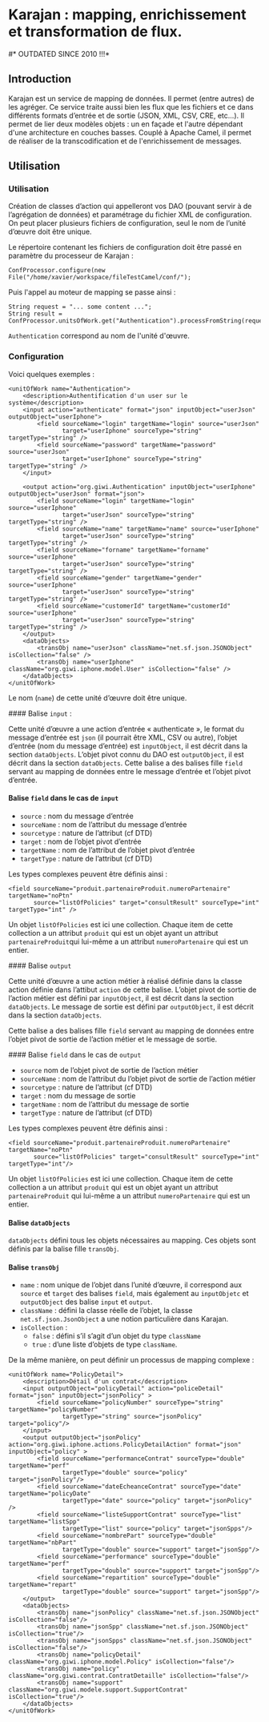 # Karajan : mapping, enrichissement et transformation de flux.

#* OUTDATED SINCE 2010 !!!*


## Introduction

Karajan est un service de mapping de données. Il permet (entre autres) de les agréger. Ce service traite aussi bien les flux que les fichiers et ce dans différents formats d’entrée et de sortie (JSON, XML, CSV, CRE, etc...). Il permet de lier deux modèles objets : un en façade et l'autre dépendant d'une architecture en couches basses. Couplé à Apache Camel, il permet de réaliser de la transcodification et de l'enrichissement de messages.

## Utilisation

### Utilisation

Création de classes d’action qui appelleront vos DAO (pouvant servir à de l’agrégation de données) 
et paramétrage du fichier XML de configuration. On peut placer plusieurs fichiers de configuration, 
seul le nom de l’unité d’œuvre doit être unique.

Le répertoire contenant les fichiers de configuration doit être passé en paramètre du processeur de Karajan :

    ConfProcessor.configure(new File("/home/xavier/workspace/fileTestCamel/conf/");

Puis l'appel au moteur de mapping se passe ainsi : 

    String request = "... some content ..."; 
    String result = ConfProcessor.unitsOfWork.get("Authentication").processFromString(request); 
    
`Authentication` correspond au nom de l'unité d'œuvre.

### Configuration

Voici quelques exemples : 

    <unitOfWork name="Authentication">
        <description>Authentification d'un user sur le système</description>
        <input action="authenticate" format="json" inputObject="userJson" outputObject="userIphone">
            <field sourceName="login" targetName="login" source="userJson" 
                   target="userIphone" sourceType="string" targetType="string" />
            <field sourceName="password" targetName="password" source="userJson" 
                   target="userIphone" sourceType="string" targetType="string" />
        </input>
        
        <output action="org.giwi.Authentication" inputObject="userIphone" outputObject="userJson" format="json">
            <field sourceName="login" targetName="login" source="userIphone" 
                   target="userJson" sourceType="string" targetType="string" />
            <field sourceName="name" targetName="name" source="userIphone" 
                   target="userJson" sourceType="string" targetType="string" />
            <field sourceName="forname" targetName="forname" source="userIphone" 
                   target="userJson" sourceType="string" targetType="string" /> 
            <field sourceName="gender" targetName="gender" source="userIphone" 
                   target="userJson" sourceType="string" targetType="string" /> 
            <field sourceName="customerId" targetName="customerId" source="userIphone" 
                   target="userJson" sourceType="string" targetType="string" />
        </output>
        <dataObjects> 
            <transObj name="userJson" className="net.sf.json.JSONObject" isCollection="false" />
            <transObj name="userIphone" className="org.giwi.iphone.model.User" isCollection="false" />
        </dataObjects>
    </unitOfWork>

Le nom (`name`) de cette unité d’œuvre doit être unique.

#### Balise `input` :

Cette unité d’œuvre a une action d’entrée « authenticate », le format du message d’entrée est `json`
(il pourrait être XML, CSV ou autre), l’objet d’entrée (nom du message d’entrée) est `inputObject`, 
il est décrit dans la section `dataObjects`. L’objet pivot connu du DAO est `outputObject`, il est décrit
dans la section `dataObjects`. Cette balise a des balises fille `field` servant au mapping de données 
entre le message d’entrée et l’objet pivot d’entrée.

#### Balise `field` dans le cas de `input`

+ `source` : nom du message d’entrée
+ `sourceName` : nom de l’attribut du message d’entrée
+ `sourcetype` : nature de l’attribut (cf DTD)
+ `target` :  nom de l’objet pivot d’entrée
+ `targetName` : nom de l’attribut de l’objet pivot d’entrée
+ `targetType` : nature de l’attribut (cf DTD)

Les types complexes peuvent être définis ainsi : 

    <field sourceName="produit.partenaireProduit.numeroPartenaire" targetName="noPtn" 
           source="listOfPolicies" target="consultResult" sourceType="int" targetType="int" />

Un objet `listOfPolicies` est ici une collection. Chaque item de cette collection a un attribut `produit` 
qui est un objet ayant un attribut `partenaireProduit`qui lui-même a un attribut `numeroPartenaire` qui est un entier.

#### Balise `output`

Cette unité d’œuvre a une action métier à réalisé définie dans la classe action définie dans l’attibut 
`action` de cette balise. L’objet pivot de sortie de l’action métier est défini par `inputObject`, il 
est décrit dans la section `dataObjects`. Le message de sortie est défini par `outputObject`, il est 
décrit dans la section `dataObjects`.

Cette balise a des balises fille `field` servant au mapping de données entre l’objet pivot de sortie 
de l’action métier et le message de sortie.

#### Balise `field` dans le cas de `output`

+ `source` nom de l’objet pivot de sortie de l’action métier
+ `sourceName` : nom de l’attribut du l’objet pivot de sortie de l’action métier
+ `sourcetype` : nature de l’attribut (cf DTD)
+ `target` : nom du message de sortie
+ `targetName` : nom de l’attribut du message de sortie
+ `targetType` : nature de l’attribut (cf DTD)

Les types complexes peuvent être définis ainsi : 

    <field sourceName="produit.partenaireProduit.numeroPartenaire" targetName="noPtn" 
           source="listOfPolicies" target="consultResult" sourceType="int" targetType="int"/>

Un objet `listOfPolicies` est ici une collection. Chaque item de cette collection a un attribut `produit`
qui est un objet ayant un attribut `partenaireProduit` qui lui-même a un attribut `numeroPartenaire` qui est un entier.

#### Balise `dataObjects`

`dataObjects` défini tous les objets nécessaires au mapping. Ces objets sont définis par la balise fille `transObj`.

#### Balise `transObj`

+ `name` : nom unique de l’objet dans l’unité d’œuvre, il correspond aux `source` et `target` des balises `field`, 
mais également au `inputObjetc` et `outputObject` des balise `input` et `output`.
+ `className` : défini la classe réelle de l’objet, la classe `net.sf.json.JsonObject` a une notion particulière 
dans Karajan.
+ `isCollection` :
  + `false` : défini s’il s’agit d’un objet du type `className`
  + `true`  : d’une liste d’objets de type `className`.
  
De la même manière, on peut définir un processus de mapping complexe : 

    <unitOfWork name="PolicyDetail">
        <description>Détail d'un contrat</description>
        <input outputObject="policyDetail" action="policeDetail" format="json" inputObject="jsonPolicy" >
            <field sourceName="policyNumber" sourceType="string" targetName="policyNumber" 
                   targetType="string" source="jsonPolicy" target="policy"/>
        </input>
        <output outputObject="jsonPolicy" action="org.giwi.iphone.actions.PolicyDetailAction" format="json" inputObject="policy" >
            <field sourceName="performanceContrat" sourceType="double" targetName="perf" 
                   targetType="double" source="policy" target="jsonPolicy"/>
            <field sourceName="dateEcheanceContrat" sourceType="date" targetName="policyDate" 
                   targetType="date" source="policy" target="jsonPolicy" /> 
            <field sourceName="listeSupportContrat" sourceType="list" targetName="listSpp" 
                   targetType="list" source="policy" target="jsonSpps"/>
            <field sourceName="nombrePart" sourceType="double" targetName="nbPart" 
                   targetType="double" source="support" target="jsonSpp"/>
            <field sourceName="performance" sourceType="double" targetName="perf" 
                   targetType="double" source="support" target="jsonSpp"/>
            <field sourceName="repartition" sourceType="double" targetName="repart" 
                   targetType="double" source="support" target="jsonSpp"/>
        </output>
        <dataObjects>
            <transObj name="jsonPolicy" className="net.sf.json.JSONObject" isCollection="false"/>
            <transObj name="jsonSpp" className="net.sf.json.JSONObject" isCollection="true"/>
            <transObj name="jsonSpps" className="net.sf.json.JSONObject" isCollection="false"/>
            <transObj name="policyDetail" className="org.giwi.iphone.model.Policy" isCollection="false"/>
            <transObj name="policy" className="org.giwi.contrat.ContratDetaille" isCollection="false"/>
            <transObj name="support" className="org.giwi.modele.support.SupportContrat" isCollection="true"/>
        </dataObjects>
    </unitOfWork>

